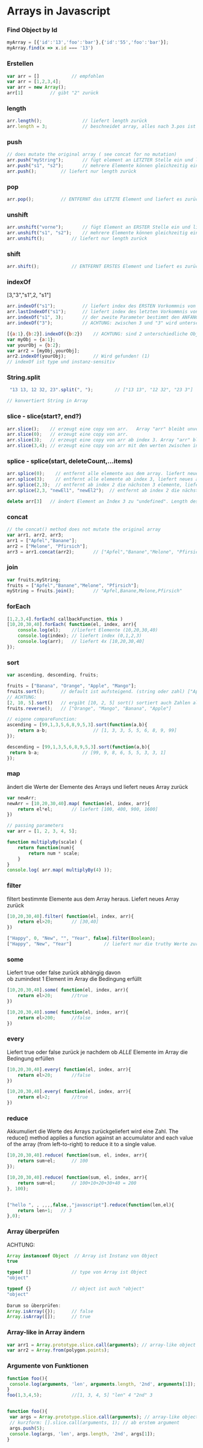 # Arrays in Javascript

### Find Object by Id
```javascript
myArray = [{'id':'13','foo':'bar'},{'id':'55','foo':'bar'}];
myArray.find(x => x.id === '13')
```

### Erstellen
```javascript
var arr = []  			// empfohlen
var arr = [1,2,3,4];
var arr = new Array();
arr[1] 			// gibt "2" zurück
```

### length
```javascript
arr.length(); 				// liefert length zurück
arr.length = 3; 			// beschneidet array, alles nach 3.pos ist weg.
```
 
### push 
```javascript
// does mutate the original array ( see concat for no mutation)
arr.push("myString");		// fügt element an LETZTER Stelle ein und liefert neue length zurück
arr.push("s1", "s2");		// mehrere Elemente können gleichzeitig eingefügt werden
arr.push();			// liefert nur length zurück
```

### pop 
```javascript
arr.pop();			// ENTFERNT das LETZTE Element und liefert es zurück
```

### unshift
```javascript
arr.unshift("vorne");		// fügt Element an ERSTER Stelle ein und liefert neue length zurück
arr.unshift("s1", "s2");	// mehrere Elemente können gleichzeitig eingefügt werden
arr.unshift(); 			// liefert nur length zurück
```

### shift
```javascript
arr.shift(); 			// ENTFERNT ERSTES Element und liefert es zurück
```

### indexOf
[3,"3","s1",2, "s1"]
```javascript
arr.indexOf("s1");			// liefert index des ERSTEN Vorkommnis von "s1"
arr.lastIndexOf("s1");		// liefert index des letzten Vorkommnis von "s1"
arr.indexOf("s1", 3);		// der zweite Parameter bestimmt den ANFANGS-index ab dem die Suche beginnen soll.
arr.indexOf("3");			// ACHTUNG: zwischen 3 und "3" wird unterschieden
```

```javascript
[{a:1},{b:2}].indexOf({b:2})	// ACHTUNG: sind 2 unterschiedliche Objekte, wird hier nicht gefunden 
var myObj = {a:1};
var yourObj = {b:2};
var arr2 = [myObj,yourObj];
arr2.indexOf(yourObj);			// Wird gefunden! (1)
// indexOf ist type und instanz-sensitiv
```


### String.split
```javascript
 "13 13, 12 32, 23".split(", ");        // ["13 13", "12 32", "23 3"]

// konvertiert String in Array

```

### slice - slice(start?, end?)
```javascript
arr.slice();	// erzeugt eine copy von arr.   Array "arr" bleibt unverändert. 
arr.slice(0);	// erzeugt eine copy von arr. 
arr.slice(3);	// erzeugt eine copy von arr ab index 3. Array "arr" bleibt unverändert.
arr.slice(3,4);	// erzeugt eine copy von arr mit den werten zwischen index 3 und 4. Array "arr" bleibt unverändert. 
```

### splice - splice(start, deleteCount,...items) 
```javascript
arr.splice(0);	  // entfernt alle elemente aus dem array. liefert neues array mit entfernten elementen zurück. "arr" hat keine Elemente mehr.
arr.splice(3);	  // entfernt alle elemente ab index 3, liefert neues array mit entfernten elementen zurück
arr.splice(2,3);  // entfernt ab index 2 die nächsten 3 elemente, liefert neues array mit entfernten elementen zurück
arr.splice(2,3, "newEl1", "newEl2");  // entfernt ab index 2 die nächsten 3 elemente, und fügt an der Stelle die neuen Elemente ein.

delete arr[3]	// ändert Element an Index 3 zu "undefined". Length des Arrays bleibt unverändert.
```

### concat  
```javascript
// the concat() method does not mutate the original array
var arr1, arr2, arr3;
arr1 = ["Apfel","Banane"];
arr2 = ["Melone", "Pfirsich"];
arr3 = arr1.concat(arr2); 		// ["Apfel","Banane","Melone", "Pfirsich"]
```

### join 
```javascript
var fruits,myString;
fruits = ["Apfel","Banane","Melone", "Pfirsich"];
myString = fruits.join();		// "Apfel,Banane,Melone,Pfirsich"
```

### forEach
```javascript
[1,2,3,4].forEach( callbackFunction, this )
[10,20,30,40].forEach( function(el, index, arr){
	console.log(el);	//liefert Elemente (10,20,30,40)
	console.log(index); // liefert index (0,1,2,3)
	console.log(arr);	// liefert 4x [10,20,30,40]
});
```

### sort
```javascript
var ascending, descending, fruits;

fruits = ["Banana", "Orange", "Apple", "Mango"];
fruits.sort();		// default ist aufsteigend. (string oder zahl) ["Apple", "Banana", "Mango", "Orange"]
// ACHTUNG: 
[2, 10, 5].sort()   // ergibt [10, 2, 5] sort() sortiert auch Zahlen alphabetisch.
fruits.reverse();	// ["Orange", "Mango", "Banana", "Apple"]

// eigene compareFunction:
ascending = [99,1,3,5,6,8,9,5,3].sort(function(a,b){
	return a-b; 				// [1, 3, 3, 5, 5, 6, 8, 9, 99]
});

descending = [99,1,3,5,6,8,9,5,3].sort(function(a,b){
 return b-a; 				// [99, 9, 8, 6, 5, 5, 3, 3, 1]
});
```

### map
ändert die Werte der Elemente des Arrays
und liefert neues Array zurück
```javascript
var newArr;
newArr = [10,20,30,40].map( function(el, index, arr){
	return el*el;		// liefert [100, 400, 900, 1600]
})

// passing parameters
var arr = [1, 2, 3, 4, 5];

function multiplyBy(scale) {
    return function(num){
        return num * scale;
    }
}
console.log( arr.map( multiplyBy(4) ));

```

### filter
filtert bestimmte Elemente aus dem Array heraus.
Liefert neues Array zurück
```javascript
[10,20,30,40].filter( function(el, index, arr){
	return el>20;		// [30,40] 
})						

["Happy", 0, "New", "", "Year", false].filter(Boolean);
["Happy", "New", "Year"] 			// liefert nur die truthy Werte zurück
```


### some
Liefert true oder false zurück abhängig davon  
ob zumindest 1 Element im Array die Bedingung erfüllt

```javascript
[10,20,30,40].some( function(el, index, arr){
	return el>20;		//true
})

[10,20,30,40].some( function(el, index, arr){
	return el>200;		//false
})
```

### every
Liefert true oder false zurück je nachdem ob
*ALLE* Elemente im Array die Bedingung erfüllen

```javascript
[10,20,30,40].every( function(el, index, arr){
	return el>20;		//false
})

[10,20,30,40].every( function(el, index, arr){
	return el>2;		//true
})
```

### reduce
Akkumuliert die Werte des Arrays zurückgeliefert wird eine Zahl.
The reduce() method applies a function against an accumulator and each value of the array (from left-to-right) to reduce it to a single value.

```javascript
[10,20,30,40].reduce( function(sum, el, index, arr){
	return sum+el;		// 100
});

[10,20,30,40].reduce( function(sum, el, index, arr){
	return sum+el;		// 100+10+20+30+40 = 200
}, 100);


["hello ", , ,,,,false,,"javascript"].reduce(function(len,el){
	return len+1; 	// 3
},0);

```


###  Array überprüfen
ACHTUNG: 
```javascript
Array instanceof Object  // Array ist Instanz von Object 
true

typeof []				// type von Array ist Object 
"object"

typeof {} 				// object ist auch "object"
"object"
			
Darum so überprüfen:
Array.isArray({});		// false		
Array.isArray([]);		// true
```

### Array-like in Array ändern
```javascript
var arr1 = Array.prototype.slice.call(arguments); // array-like object in Array ändern, oder...
var arr2 = Array.from(polygon.points); 
```	
### Argumente von Funktionen
```javascript
function foo(){
 console.log(arguments, 'len', arguments.length, '2nd', arguments[1]); 
}
foo(1,3,4,5); 			//[1, 3, 4, 5] "len" 4 "2nd" 3


function foo(){
 var args = Array.prototype.slice.call(arguments); // array-like object in Array ändern
 // kurzform: [].slice.call(arguments, 1); // ab erstem argument
 args.push(5);
 console.log(args, 'len', args.length, '2nd', args[1]);
}
```			
			
